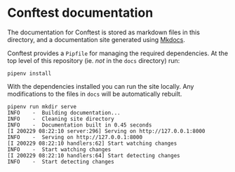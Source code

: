 # Conftest documentation

The documentation for Conftest is stored as markdown files in this directory, and a documentation site generated using [Mkdocs](https://www.mkdocs.org/).

Conftest provides a `Pipfile` for managing the required dependencies. At the top level of this repository (ie. _not_ in the `docs` directory) run:  

```console
pipenv install
```

With the dependencies installed you can run the site locally. Any modifications to the files in `docs` will be automatically rebuilt.

```console
pipenv run mkdir serve
INFO    -  Building documentation...
INFO    -  Cleaning site directory
INFO    -  Documentation built in 0.45 seconds
[I 200229 08:22:10 server:296] Serving on http://127.0.0.1:8000
INFO    -  Serving on http://127.0.0.1:8000
[I 200229 08:22:10 handlers:62] Start watching changes
INFO    -  Start watching changes
[I 200229 08:22:10 handlers:64] Start detecting changes
INFO    -  Start detecting changes
```


